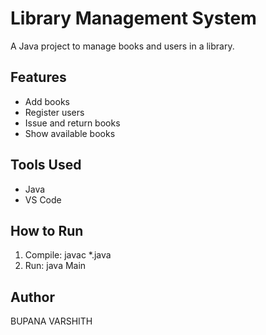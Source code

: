 # Library Management System

A Java project to manage books and users in a library.

## Features
- Add books
- Register users
- Issue and return books
- Show available books

## Tools Used
- Java
- VS Code

## How to Run
1. Compile:
   javac *.java
2. Run:
   java Main

## Author
BUPANA VARSHITH
